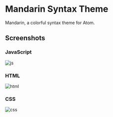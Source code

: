 Mandarin Syntax Theme
==========================

Mandarin, a colorful syntax theme for Atom.


Screenshots
-----------

### JavaScript
![js](https://cloud.githubusercontent.com/assets/1631044/2688148/0ed45aee-c286-11e3-94c7-a7a1f2bcc339.png)



### HTML
![html](https://cloud.githubusercontent.com/assets/1631044/2688149/11b1fc1c-c286-11e3-83e3-57cc81a64a27.png)



### CSS
![css](https://cloud.githubusercontent.com/assets/1631044/2688150/14135eb0-c286-11e3-8f62-4988bb622c5c.png)
